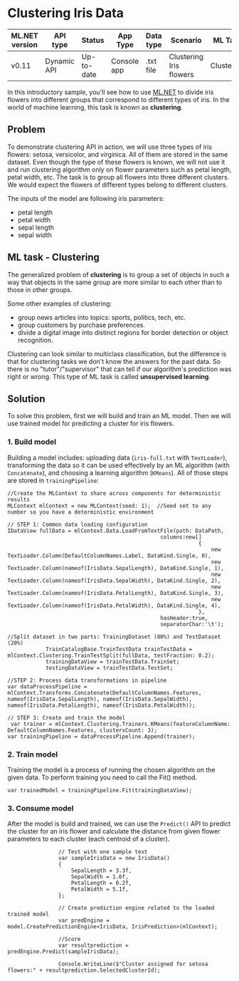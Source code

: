 # Clustering Iris Data

| ML.NET version | API type          | Status                        | App Type    | Data type | Scenario            | ML Task                   | Algorithms                  |
|----------------|-------------------|-------------------------------|-------------|-----------|---------------------|---------------------------|-----------------------------|
| v0.11           | Dynamic API | Up-to-date | Console app | .txt file | Clustering Iris flowers | Clustering | K-means++ |

In this introductory sample, you'll see how to use [ML.NET](https://www.microsoft.com/net/learn/apps/machine-learning-and-ai/ml-dotnet) to divide iris flowers into different groups that correspond to different types of iris. In the world of machine learning, this task is known as **clustering**.

## Problem
To demonstrate clustering API in action, we will use three types of iris flowers: setosa, versicolor, and virginica. All of them are stored in the same dataset. Even though the type of these flowers is known, we will not use it and run clustering algorithm only on flower parameters such as petal length, petal width, etc. The task is to group all flowers into three different clusters. We would expect the flowers of different types belong to different clusters.

The inputs of the model are following iris parameters:
* petal length
* petal width
* sepal length
* sepal width

## ML task - Clustering
The generalized problem of **clustering** is to group a set of objects in such a way that objects in the same group are more similar to each other than to those in other groups.

Some other examples of clustering:
* group news articles into topics: sports, politics, tech, etc.
* group customers by purchase preferences.
* divide a digital image into distinct regions for border detection or object recognition.

Clustering can look similar to multiclass classification, but the difference is that for clustering tasks we don't know the answers for the past data. So there is no "tutor"/"supervisor" that can tell if our algorithm's prediction was right or wrong. This type of ML task is called **unsupervised learning**.

## Solution
To solve this problem, first we will build and train an ML model. Then we will use trained model for predicting a cluster for iris flowers.

### 1. Build model

Building a model includes: uploading data (`iris-full.txt` with `TextLoader`), transforming the data so it can be used effectively by an ML algorithm (with `Concatenate`), and choosing a learning algorithm (`KMeans`). All of those steps are stored in `trainingPipeline`:
```CSharp
//Create the MLContext to share across components for deterministic results
MLContext mlContext = new MLContext(seed: 1);  //Seed set to any number so you have a deterministic environment

// STEP 1: Common data loading configuration
IDataView fullData = mlContext.Data.LoadFromTextFile(path: DataPath,
                                                columns:new[]
                                                            {
                                                                new TextLoader.Column(DefaultColumnNames.Label, DataKind.Single, 0),
                                                                new TextLoader.Column(nameof(IrisData.SepalLength), DataKind.Single, 1),
                                                                new TextLoader.Column(nameof(IrisData.SepalWidth), DataKind.Single, 2),
                                                                new TextLoader.Column(nameof(IrisData.PetalLength), DataKind.Single, 3),
                                                                new TextLoader.Column(nameof(IrisData.PetalWidth), DataKind.Single, 4),
                                                            },
                                                hasHeader:true,
                                                separatorChar:'\t');
                                                
//Split dataset in two parts: TrainingDataset (80%) and TestDataset (20%)
            TrainCatalogBase.TrainTestData trainTestData = mlContext.Clustering.TrainTestSplit(fullData, testFraction: 0.2);
            trainingDataView = trainTestData.TrainSet;
            testingDataView = trainTestData.TestSet;

//STEP 2: Process data transformations in pipeline
var dataProcessPipeline = mlContext.Transforms.Concatenate(DefaultColumnNames.Features, nameof(IrisData.SepalLength), nameof(IrisData.SepalWidth), nameof(IrisData.PetalLength), nameof(IrisData.PetalWidth));

// STEP 3: Create and train the model     
 var trainer = mlContext.Clustering.Trainers.KMeans(featureColumnName: DefaultColumnNames.Features, clustersCount: 3);
var trainingPipeline = dataProcessPipeline.Append(trainer);
```
### 2. Train model
Training the model is a process of running the chosen algorithm on the given data. To perform training you need to call the Fit() method.
```CSharp
var trainedModel = trainingPipeline.Fit(trainingDataView);
```
### 3. Consume model
After the model is build and trained, we can use the `Predict()` API to predict the cluster for an iris flower and calculate the distance from given flower parameters to each cluster (each centroid of a cluster).

```CSharp
                // Test with one sample text 
                var sampleIrisData = new IrisData()
                {
                    SepalLength = 3.3f,
                    SepalWidth = 1.6f,
                    PetalLength = 0.2f,
                    PetalWidth = 5.1f,
                };

                // Create prediction engine related to the loaded trained model
                var predEngine = model.CreatePredictionEngine<IrisData, IrisPrediction>(mlContext);

                //Score
                var resultprediction = predEngine.Predict(sampleIrisData);
                
                Console.WriteLine($"Cluster assigned for setosa flowers:" + resultprediction.SelectedClusterId);
```
